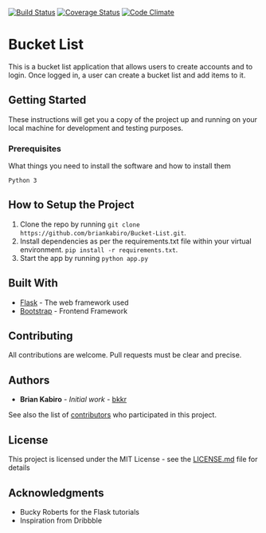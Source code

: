 [![Build Status](https://travis-ci.org/briankabiro/BucketList.svg?branch=develop)](https://travis-ci.org/briankabiro/BucketList)
[![Coverage Status](https://coveralls.io/repos/github/briankabiro/BucketList/badge.svg?branch=master)](https://coveralls.io/github/briankabiro/BucketList?branch=develop)
[![Code Climate](https://codeclimate.com/github/codeclimate/codeclimate/badges/gpa.svg)](https://codeclimate.com/github/briankabiro/BucketList)

# Bucket List

This is a bucket list application that allows users to create accounts and to login. Once logged in, a user can create a bucket list and add items to it.

## Getting Started

These instructions will get you a copy of the project up and running on your local machine for development and testing purposes. 

### Prerequisites

What things you need to install the software and how to install them

```
Python 3
```
## How to Setup the Project
1. Clone the repo by running ```git clone https://github.com/briankabiro/Bucket-List.git```.
2. Install dependencies as per the requirements.txt file within your virtual environment. ```pip install -r requirements.txt```.
3. Start the app by running ```python app.py```


## Built With

* [Flask](http://www.dropwizard.io/1.0.2/docs/) - The web framework used
* [Bootstrap](http://getbootstrap.com/) - Frontend Framework


## Contributing

All contributions are welcome. Pull requests must be clear and precise.

 
## Authors

* **Brian Kabiro** - *Initial work* - [bkkr](https://github.com/briankabiro)

See also the list of [contributors](https://github.com/briankabiro/Bucket-List/contributors) who participated in this project.

## License

This project is licensed under the MIT License - see the [LICENSE.md](LICENSE.md) file for details

## Acknowledgments

* Bucky Roberts for the Flask tutorials
* Inspiration from Dribbble
